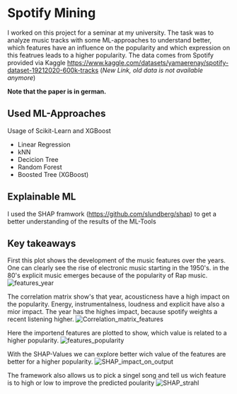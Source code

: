 # Spotify Mining

I worked on this project for a seminar at my university. 
The task was to analyze music tracks with some ML-approaches to understand better, which features have an influence on the popularity and which expression on this featrues leads to a higher popularity.
The data comes from Spotify provided via Kaggle https://www.kaggle.com/datasets/yamaerenay/spotify-dataset-19212020-600k-tracks (*New Link, old data is not available anymore*)

**Note that the paper is in german.**

## Used ML-Approaches

Usage of Scikit-Learn and XGBoost
- Linear Regression
- kNN
- Decicion Tree
- Random Forest
- Boosted Tree (XGBoost)

## Explainable ML
I used the SHAP framwork (https://github.com/slundberg/shap) to get a better understanding of the results of the ML-Tools

## Key takeaways
First this plot shows the development of the music features over the years. One can clearly see the rise of electronic music starting in the 1950's. in the 80's explicit music emerges because of the popularity of Rap music. 
![features_year](https://user-images.githubusercontent.com/55655975/194762706-254a7a3e-2abf-4a4b-b42f-de138a094364.png)

The correlation matrix show's that year, acousticness have a high impact on the popularity. Energy, instrumentalness, loudness and explicit have also a mior impact.
The year has the highes impact, because spotify weights a recent listening higher.
![Correlation_matrix_features](https://user-images.githubusercontent.com/55655975/194761996-4bff485f-1792-427a-bd28-d956143c3a74.png)

Here the importend features are plotted to show, which value is related to a higher popularity.
![features_popularity](https://user-images.githubusercontent.com/55655975/194762582-ec2a85b5-1ce8-4eed-9f1a-866824c8538a.png)

With the SHAP-Values we can explore better wich value of the features are better for a higher popularity.
![SHAP_impact_on_output](https://user-images.githubusercontent.com/55655975/194762959-2ecd82a6-6be0-4abd-8669-99a664d7fea1.png)

The framework also allows us to pick a singel song and tell us wich feature is to high or low to improve the predicted poularity
![SHAP_strahl](https://user-images.githubusercontent.com/55655975/194763148-0f8cb40c-4e34-4f88-bff9-722c10e60c88.png)

